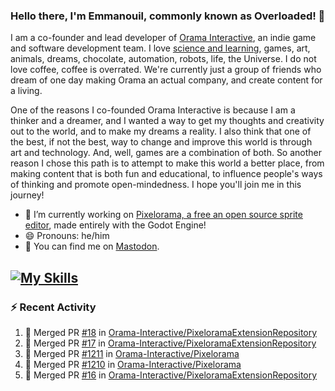 ### Hello there, I'm Emmanouil, commonly known as Overloaded! 👋
I am a co-founder and lead developer of [Orama Interactive](https://www.oramainteractive.com/), an indie game and software development team. I love [science and learning](https://github.com/OverloadedOrama/KnowledgeBase), games, art, animals, dreams, chocolate, automation, robots, life, the Universe. I do not love coffee, coffee is overrated. We're currently just a group of friends who dream of one day making Orama an actual company, and create content for a living.

One of the reasons I co-founded Orama Interactive is because I am a thinker and a dreamer, and I wanted a way to get my thoughts and creativity out to the world, and to make my dreams a reality. I also think that one of the best, if not the best, way to change and improve this world is through art and technology. And, well, games are a combination of both. So another reason I chose this path is to attempt to make this world a better place, from making content that is both fun and educational, to influence people's ways of thinking and promote open-mindedness. I hope you'll join me in this journey!

- 🔭 I’m currently working on [Pixelorama, a free an open source sprite editor](https://github.com/Orama-Interactive/Pixelorama), made entirely with the Godot Engine!
- 😄 Pronouns: he/him
- 🐘 You can find me on <a rel="me" href="https://mastodon.social/@Overloaded">Mastodon</a>.

[![My Skills](https://skillicons.dev/icons?i=godot,py,cpp,cs,git,linux,html)](https://skillicons.dev)
---

### :zap: Recent Activity

<!--START_SECTION:activity-->
1. 🎉 Merged PR [#18](https://github.com/Orama-Interactive/PixeloramaExtensionRepository/pull/18) in [Orama-Interactive/PixeloramaExtensionRepository](https://github.com/Orama-Interactive/PixeloramaExtensionRepository)
2. 🎉 Merged PR [#17](https://github.com/Orama-Interactive/PixeloramaExtensionRepository/pull/17) in [Orama-Interactive/PixeloramaExtensionRepository](https://github.com/Orama-Interactive/PixeloramaExtensionRepository)
3. 🎉 Merged PR [#1211](https://github.com/Orama-Interactive/Pixelorama/pull/1211) in [Orama-Interactive/Pixelorama](https://github.com/Orama-Interactive/Pixelorama)
4. 🎉 Merged PR [#1210](https://github.com/Orama-Interactive/Pixelorama/pull/1210) in [Orama-Interactive/Pixelorama](https://github.com/Orama-Interactive/Pixelorama)
5. 🎉 Merged PR [#16](https://github.com/Orama-Interactive/PixeloramaExtensionRepository/pull/16) in [Orama-Interactive/PixeloramaExtensionRepository](https://github.com/Orama-Interactive/PixeloramaExtensionRepository)
<!--END_SECTION:activity-->

<!--
**OverloadedOrama/OverloadedOrama** is a ✨ _special_ ✨ repository because its `README.md` (this file) appears on your GitHub profile.

Here are some ideas to get you started:

- 👯 I’m looking to collaborate on ...
- 🤔 I’m looking for help with ...
- 💬 Ask me about ...
- 📫 How to reach me: ...
- ⚡ Fun fact: ...
-->
